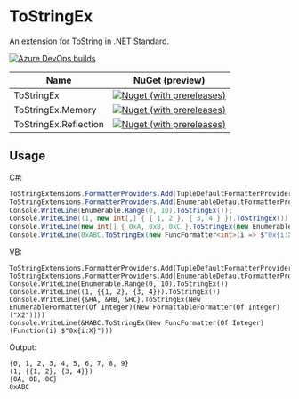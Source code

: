 # ToStringEx
An extension for ToString in .NET Standard.

[![Azure DevOps builds](https://img.shields.io/azure-devops/build/Strawberry-VS/b80fcbf9-15b5-40ea-b168-713b336c7bcb/3.svg)](https://dev.azure.com/Strawberry-VS/ToStringEx/_build?definitionId=3)

|Name|NuGet (preview)|
|-|-|
|ToStringEx|[![Nuget (with prereleases)](https://img.shields.io/nuget/vpre/ToStringEx.svg)](https://www.nuget.org/packages/ToStringEx/)|
|ToStringEx.Memory|[![Nuget (with prereleases)](https://img.shields.io/nuget/vpre/ToStringEx.Memory.svg)](https://www.nuget.org/packages/ToStringEx.Memory/)|
|ToStringEx.Reflection|[![Nuget (with prereleases)](https://img.shields.io/nuget/vpre/ToStringEx.Reflection.svg)](https://www.nuget.org/packages/ToStringEx.Reflection/)|
## Usage
C#:
``` csharp
ToStringExtensions.FormatterProviders.Add(TupleDefaultFormatterProvider.Instance);
ToStringExtensions.FormatterProviders.Add(EnumerableDefaultFormatterProvider.Instance);
Console.WriteLine(Enumerable.Range(0, 10).ToStringEx());
Console.WriteLine((1, new int[,] { { 1, 2 }, { 3, 4 } }).ToStringEx());
Console.WriteLine(new int[] { 0xA, 0xB, 0xC }.ToStringEx(new EnumerableFormatter<int>(new FormattableFormatter<int>("X2"))));
Console.WriteLine(0xABC.ToStringEx(new FuncFormatter<int>(i => $"0x{i:X}")));
```
VB:
``` vb.net
ToStringExtensions.FormatterProviders.Add(TupleDefaultFormatterProvider.Instance)
ToStringExtensions.FormatterProviders.Add(EnumerableDefaultFormatterProvider.Instance)
Console.WriteLine(Enumerable.Range(0, 10).ToStringEx())
Console.WriteLine((1, {{1, 2}, {3, 4}}).ToStringEx())
Console.WriteLine({&HA, &HB, &HC}.ToStringEx(New EnumerableFormatter(Of Integer)(New FormattableFormatter(Of Integer)("X2"))))
Console.WriteLine(&HABC.ToStringEx(New FuncFormatter(Of Integer)(Function(i) $"0x{i:X}")))
```
Output:
```
{0, 1, 2, 3, 4, 5, 6, 7, 8, 9}
(1, {{1, 2}, {3, 4}})
{0A, 0B, 0C}
0xABC
```
